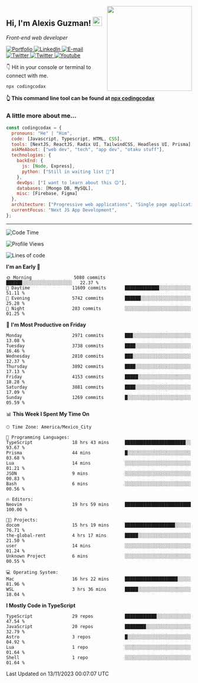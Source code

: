 <img align='right' src="https://media.giphy.com/media/M9gbBd9nbDrOTu1Mqx/giphy.gif" width="230">
<h2>Hi, I'm Alexis Guzman! <img src="https://media.giphy.com/media/hvRJCLFzcasrR4ia7z/giphy.gif" width="25px"></h2>
<p><em>Front-end web developer</em></p>

<p>
  <a href='https://www.codingcodax.dev' target='_blank'>
    <img alt='Portfolio' src='https://img.shields.io/badge/Portfolio-black?logo=vercel&style=flat-square'>
  </a>
  <a href='https://linkedin.com/in/codingcodax' target='_blank'>
    <img alt='LinkedIn' src='https://img.shields.io/badge/LinkedIn-black?logo=LinkedIn&style=flat-square'>
  </a>
  <a href='mailto:codingcodax@gmail.com' target='_blank'>
    <img alt='E-mail' src='https://img.shields.io/badge/Email-black?logo=Gmail&style=flat-square'>
  </a>
  <a href='https://twitter.com/codingcodax' target='_blank'>
    <img alt='Twitter' src='https://img.shields.io/badge/Twitter-black?logo=Twitter&style=flat-square'>
  </a>
  <a href='https://www.instagram.com/codingcodax' target='_blank'>
    <img alt='Twitter' src='https://img.shields.io/badge/Instagram-black?logo=Instagram&style=flat-square'>
  </a>
  <a href='https://www.youtube.com/@codingcodax' target='_blank'>
    <img alt='Youtube' src='https://img.shields.io/badge/YouTube-black?logo=Youtube&style=flat-square'>
  </a>
</p>

👇 Hit in your console or terminal to connect with me.

```bash
npx codingcodax
```
**👆 This command line tool can be found at [npx codingcodax](https://github.com/codingcodax/npx-codingcodax)**

<h3>A little more about me...</h3>

```javascript
const codingcodax = {
  pronouns: "He" | "Him",
  code: [Javascript, Typescript, HTML, CSS],
  tools: [NextJS, ReactJS, Radix UI, TailwindCSS, Headless UI, Prisma],
  askMeAbout: ["web dev", "tech", "app dev", "otaku stuff"],
  technologies: {
    backEnd: {
      js: [Node, Express],
      python: ["Still in waiting list 🥲"]
    },
    devOps: ["I want to learn about this 😊"],
    databases: [Mongo DB, MySQL],
    misc: [Firebase, Figma]
  },
  architecture: ["Progressive web applications", "Single page applications"],
  currentFocus: "Next JS App Development",
};
```

---

<!--START_SECTION:waka-->
![Code Time](http://img.shields.io/badge/Code%20Time-1%2C930%20hrs%2018%20mins-blue)

![Profile Views](http://img.shields.io/badge/Profile%20Views-0-blue)

![Lines of code](https://img.shields.io/badge/From%20Hello%20World%20I%27ve%20Written-9.3%20million%20lines%20of%20code-blue)

**I'm an Early 🐤** 

```text
🌞 Morning                5080 commits        ██████░░░░░░░░░░░░░░░░░░░   22.37 % 
🌆 Daytime                11609 commits       █████████████░░░░░░░░░░░░   51.11 % 
🌃 Evening                5742 commits        ██████░░░░░░░░░░░░░░░░░░░   25.28 % 
🌙 Night                  283 commits         ░░░░░░░░░░░░░░░░░░░░░░░░░   01.25 % 
```
📅 **I'm Most Productive on Friday** 

```text
Monday                   2971 commits        ███░░░░░░░░░░░░░░░░░░░░░░   13.08 % 
Tuesday                  3738 commits        ████░░░░░░░░░░░░░░░░░░░░░   16.46 % 
Wednesday                2810 commits        ███░░░░░░░░░░░░░░░░░░░░░░   12.37 % 
Thursday                 3892 commits        ████░░░░░░░░░░░░░░░░░░░░░   17.13 % 
Friday                   4153 commits        █████░░░░░░░░░░░░░░░░░░░░   18.28 % 
Saturday                 3881 commits        ████░░░░░░░░░░░░░░░░░░░░░   17.09 % 
Sunday                   1269 commits        █░░░░░░░░░░░░░░░░░░░░░░░░   05.59 % 
```


📊 **This Week I Spent My Time On** 

```text
🕑︎ Time Zone: America/Mexico_City

💬 Programming Languages: 
TypeScript               18 hrs 43 mins      ███████████████████████░░   93.67 % 
Prisma                   44 mins             █░░░░░░░░░░░░░░░░░░░░░░░░   03.68 % 
Lua                      14 mins             ░░░░░░░░░░░░░░░░░░░░░░░░░   01.21 % 
JSON                     9 mins              ░░░░░░░░░░░░░░░░░░░░░░░░░   00.83 % 
Bash                     6 mins              ░░░░░░░░░░░░░░░░░░░░░░░░░   00.56 % 

🔥 Editors: 
Neovim                   19 hrs 59 mins      █████████████████████████   100.00 % 

🐱‍💻 Projects: 
docom                    15 hrs 19 mins      ███████████████████░░░░░░   76.71 % 
the-global-rent          4 hrs 17 mins       █████░░░░░░░░░░░░░░░░░░░░   21.50 % 
user                     14 mins             ░░░░░░░░░░░░░░░░░░░░░░░░░   01.24 % 
Unknown Project          6 mins              ░░░░░░░░░░░░░░░░░░░░░░░░░   00.55 % 

💻 Operating System: 
Mac                      16 hrs 22 mins      ████████████████████░░░░░   81.96 % 
WSL                      3 hrs 36 mins       █████░░░░░░░░░░░░░░░░░░░░   18.04 % 
```

**I Mostly Code in TypeScript** 

```text
TypeScript               29 repos            ████████████░░░░░░░░░░░░░   47.54 % 
JavaScript               20 repos            ████████░░░░░░░░░░░░░░░░░   32.79 % 
Astro                    3 repos             █░░░░░░░░░░░░░░░░░░░░░░░░   04.92 % 
Lua                      1 repo              ░░░░░░░░░░░░░░░░░░░░░░░░░   01.64 % 
Shell                    1 repo              ░░░░░░░░░░░░░░░░░░░░░░░░░   01.64 % 
```




 Last Updated on 13/11/2023 00:07:07 UTC
<!--END_SECTION:waka-->
